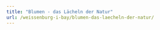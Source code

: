 ```yaml
---
title: "Blumen - das Lächeln der Natur"
url: /weissenburg-i-bay/blumen-das-laecheln-der-natur/
---
```

